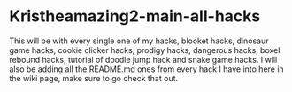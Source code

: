 # Kristheamazing2-main-all-hacks
This will be with every single one of my hacks, blooket hacks, dinosaur game hacks, cookie clicker hacks, prodigy hacks, dangerous hacks, boxel rebound hacks, tutorial of doodle jump hack and snake game hacks.
I will also be adding all the README.md ones from every hack I have into here in the wiki page, make sure to go check that out.
